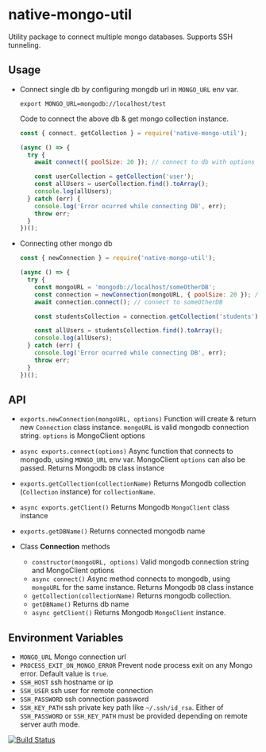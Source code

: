 # native-mongo-util

Utility package to connect multiple mongo databases. Supports SSH tunneling.

## Usage

- Connect single db by configuring mongdb url in `MONGO_URL` env var.

  ```
  export MONGO_URL=mongodb://localhost/test
  ```

  Code to connect the above db & get mongo collection instance.

  ```javascript
  const { connect, getCollection } = require('native-mongo-util');

  (async () => {
    try {
      await connect({ poolSize: 20 }); // connect to db with options to MongoClient

      const userCollection = getCollection('user');
      const allUsers = userCollection.find().toArray();
      console.log(allUsers);
    } catch (err) {
      console.log('Error ocurred while connecting DB', err);
      throw err;
    }
  })();
  ```

- Connecting other mongo db

  ```javascript
  const { newConnection } = require('native-mongo-util');

  (async () => {
    try {
      const mongoURL = 'mongodb://localhost/someOtherDB';
      const connection = newConnection(mongoURL, { poolSize: 20 }); // Provide mongo uri & MongoClient options
      await connection.connect(); // connect to someOtherDB

      const studentsCollection = connection.getCollection('students'); // get students collection from someOtherDB connection.

      const allUsers = studentsCollection.find().toArray();
      console.log(allUsers);
    } catch (err) {
      console.log('Error ocurred while connecting DB', err);
      throw err;
    }
  })();
  ```

## API

- `exports.newConnection(mongoURL, options)` Function will create & return new `Connection` class instance. `mongoURL` is valid mongodb connection string. `options` is MongoClient options
- `async exports.connect(options)` Async function that connects to mongodb, using `MONGO_URL` env var. MongoClient `options` can also be passed. Returns Mongodb `DB` class instance
- `exports.getCollection(collectionName)` Returns Mongodb collection (`Collection` instance) for `collectionName`.
- `async exports.getClient()` Returns Mongodb `MongoClient` class instance
- `exports.getDBName()` Returns connected mongodb name

- Class **Connection** methods
  - `constructor(mongoURL, options)` Valid mongodb connection string and MongoClient options
  - `async connect()` Async method connects to mongodb, using `mongoURL` for the same instance. Returns Mongodb `DB` class instance
  - `getCollection(collectionName)` Returns mongodb collection.
  - `getDBName()` Returns db name
  - `async getClient()` Returns Mongodb `MongoClient` instance.

## Environment Variables

- `MONGO_URL` Mongo connection url
- `PROCESS_EXIT_ON_MONGO_ERROR` Prevent node process exit on any Mongo error. Default value is `true`.
- `SSH_HOST` ssh hostname or ip
- `SSH_USER` ssh user for remote connection
- `SSH_PASSWORD` ssh connection password
- `SSH_KEY_PATH` ssh private key path like `~/.ssh/id_rsa`. Either of `SSH_PASSWORD` or `SSH_KEY_PATH` must be provided depending on remote server auth mode.

[![Build Status](https://travis-ci.org/saggiyogesh/native-mongo-util.svg?branch=master)](https://travis-ci.org/saggiyogesh/native-mongo-util)

